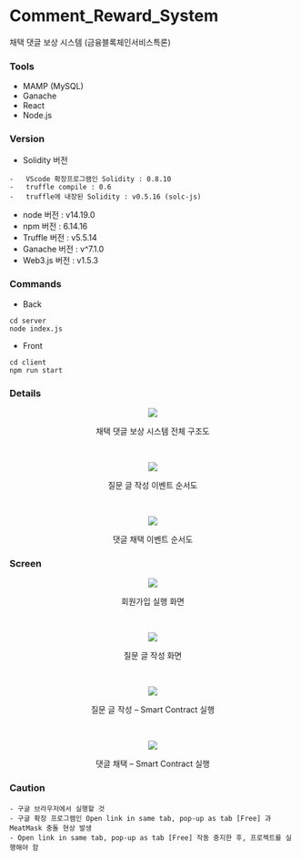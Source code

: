 # Comment_Reward_System
채택 댓글 보상 시스템 (금융블록체인서비스특론)

### Tools
- MAMP (MySQL)
- Ganache
- React
- Node.js

### Version
- Solidity 버전
```
-	VScode 확장프로그램인 Solidity : 0.8.10
-	truffle compile : 0.6
-	truffle에 내장된 Solidity : v0.5.16 (solc-js)
```
- node 버전 : v14.19.0
- npm 버전 : 6.14.16
- Truffle 버전 : v5.5.14
- Ganache 버전 : v^7.1.0
- Web3.js 버전 : v1.5.3

### Commands
- Back
```
cd server
node index.js
```

- Front
```
cd client
npm run start
```

### Details
<p align="center">
  <img src="https://user-images.githubusercontent.com/80610295/172048508-6c3fa778-49af-41ae-abcc-80b3d44efb0a.png">
  <p align="center">채택 댓글 보상 시스템 전체 구조도</p>
</p>
<br />
<p align="center">
  <img src="https://user-images.githubusercontent.com/80610295/172048518-77fda1f0-45ae-4afb-a3d5-fbae9b49739d.png">
  <p align="center">질문 글 작성 이벤트 순서도</p>
</p>
<br />
<p align="center">
  <img src="https://user-images.githubusercontent.com/80610295/172048524-41b8f6e3-c399-4d22-89a1-b83b0240fcec.png">
  <p align="center">댓글 채택 이벤트 순서도</p>
</p>

### Screen

<p align="center">
  <img src="https://user-images.githubusercontent.com/80610295/172048574-9c582d4a-fbe3-4644-88fc-fe649d99157b.png">
  <p align="center">회원가입 실행 화면</p>
</p>
<br />
<p align="center">
  <img src="https://user-images.githubusercontent.com/80610295/172048577-4108f929-6559-4d65-8500-393942af532b.png">
  <p align="center">질문 글 작성 화면</p>
</p>
<br />
<p align="center">
  <img src="https://user-images.githubusercontent.com/80610295/172048581-c2fc41d5-8fb4-4005-b553-5e8f7ffe3f15.png">
  <p align="center">질문 글 작성 – Smart Contract 실행</p>
</p>
<br />
<p align="center">
  <img src="https://user-images.githubusercontent.com/80610295/172048584-0f5479a5-f9cd-44f7-a93f-d3216faa9323.png">
  <p align="center">댓글 채택 – Smart Contract 실행</p>
</p>


### Caution
```
- 구글 브라우저에서 실행할 것
- 구글 확장 프로그램인 Open link in same tab, pop-up as tab [Free] 과 MeatMask 충돌 현상 발생
- Open link in same tab, pop-up as tab [Free] 작동 중지한 후, 프로젝트를 실행해야 함
```


